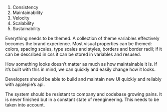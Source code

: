 1. Consistency
2. Maintainability
3. Velocity
4. Scalability
5. Sustainability

Everything needs to be themed. A collection of theme variables effectively becomes the brand experience. Most visual properties can be themed: colors, spacing scales, type scales and styles, borders and border radii; if it can be described in css it can be stored in variables and resused.

How something looks doesn’t matter as much as how maintainable it is. If it’s built with this in mind, we can quickly and easily change how it looks.

Developers should be able to build and maintain new UI quickly and reliably with applepie’s api.

The system should be resistant to company and codebase growing pains. It is never finished but in a constant state of reengineering. This needs to be taken into account.